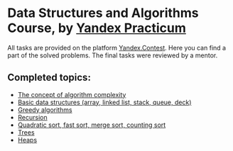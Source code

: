 # Data Structures and Algorithms Course, by [Yandex Practicum](https://practicum.yandex.com/)

All tasks are provided on the platform [Yandex.Contest](https://contest.yandex.ru/?lang=en).
Here you can find a part of the solved problems.
The final tasks were reviewed by a mentor.

## Completed topics:
* [The concept of algorithm complexity](https://github.com/olifirovai/algorithm_course/tree/master/Sprint%2012%2C%20Topic%201.%20Typical%20interview%20tasks)
* [Basic data structures (array, linked list, stack, queue, deck)](https://github.com/olifirovai/algorithm_course/tree/master/Sprint%2012%2C%20Topic%202.%20Data%20Structure%20Basics)
* [Greedy algorithms](https://github.com/olifirovai/algorithm_course/tree/master/Sprint%2013%2C%20Topic%201.%20Greedy%20Algorithms)
* [Recursion](https://github.com/olifirovai/algorithm_course/tree/master/Sprint%2013%2C%20Topic%202.%20Recursion)
* [Quadratic sort, fast sort, merge sort, counting sort](https://github.com/olifirovai/algorithm_course/tree/master/Sprint%2014%2C%20Sorting%20Algorithms)
* [Trees](https://github.com/olifirovai/algorithm_course/tree/master/Sprint%2015.%20Trees)
* [Heaps](https://github.com/olifirovai/algorithm_course/tree/master/Sprint%2015.%20Final%20Task)


